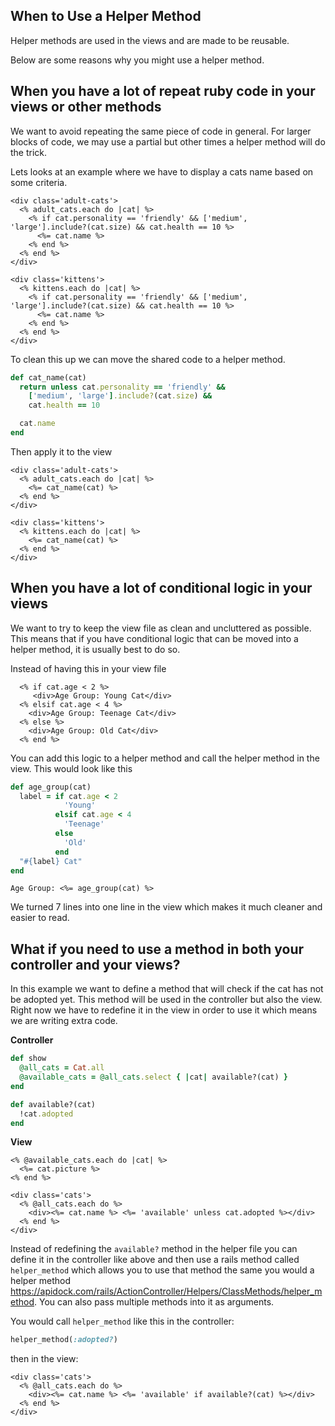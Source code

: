 ## When to Use a Helper Method

Helper methods are used in the views and are made to be reusable.

Below are some reasons why you might use a helper method.

## When you have a lot of repeat ruby code in your views or other methods

We want to avoid repeating the same piece of code in general. For larger blocks of code, we may use a partial but other times a helper method will do the trick.

Lets looks at an example where we have to display a cats name based on some criteria.

```erb
<div class='adult-cats'>
  <% adult_cats.each do |cat| %>
    <% if cat.personality == 'friendly' && ['medium', 'large'].include?(cat.size) && cat.health == 10 %>
      <%= cat.name %>
    <% end %>
  <% end %>
</div>

<div class='kittens'>
  <% kittens.each do |cat| %>
    <% if cat.personality == 'friendly' && ['medium', 'large'].include?(cat.size) && cat.health == 10 %>
      <%= cat.name %>
    <% end %>
  <% end %>
</div>
```

To clean this up we can move the shared code to a helper method.

```ruby
def cat_name(cat)
  return unless cat.personality == 'friendly' &&
    ['medium', 'large'].include?(cat.size) &&
    cat.health == 10

  cat.name
end
```

Then apply it to the view

```erb
<div class='adult-cats'>
  <% adult_cats.each do |cat| %>
    <%= cat_name(cat) %>
  <% end %>
</div>

<div class='kittens'>
  <% kittens.each do |cat| %>
    <%= cat_name(cat) %>
  <% end %>
</div>
```

## When you have a lot of conditional logic in your views

We want to try to keep the view file as clean and uncluttered as possible. This means that if you have conditional logic that can be moved into a helper method, it is usually best to do so.

Instead of having this in your view file

```erb
  <% if cat.age < 2 %>
     <div>Age Group: Young Cat</div>
  <% elsif cat.age < 4 %>
    <div>Age Group: Teenage Cat</div>
  <% else %>
    <div>Age Group: Old Cat</div>
  <% end %>
```

You can add this logic to a helper method and call the helper method in the view. This would look like this

```ruby
def age_group(cat)
  label = if cat.age < 2
            'Young'
          elsif cat.age < 4
            'Teenage'
          else
            'Old'
          end
  "#{label} Cat"
end
```

```erb
Age Group: <%= age_group(cat) %>
```

We turned 7 lines into one line in the view which makes it much cleaner and easier to read.

## What if you need to use a method in both your controller and your views?

In this example we want to define a method that will check if the cat has not be adopted yet. This method will be used in the controller but also the view. Right now we have to redefine it in the view in order to use it which means we are writing extra code.

**Controller**

```ruby
def show
  @all_cats = Cat.all
  @available_cats = @all_cats.select { |cat| available?(cat) }
end

def available?(cat)
  !cat.adopted
end
```

**View**
```erb
<% @available_cats.each do |cat| %>
  <%= cat.picture %>
<% end %>

<div class='cats'>
  <% @all_cats.each do %>
    <div><%= cat.name %> <%= 'available' unless cat.adopted %></div>
  <% end %>
</div>

```

Instead of redefining the `available?` method in the helper file you can define it in the controller like above and then use a rails method called `helper_method` which allows you to use that method the same you would a helper method https://apidock.com/rails/ActionController/Helpers/ClassMethods/helper_method. You can also pass multiple methods into it as arguments.

You would call `helper_method` like this in the controller:
```ruby
helper_method(:adopted?)
```

then in the view:
```erb
<div class='cats'>
  <% @all_cats.each do %>
    <div><%= cat.name %> <%= 'available' if available?(cat) %></div>
  <% end %>
</div>
```
